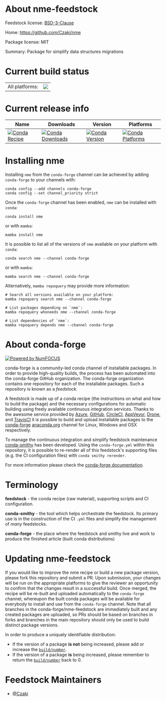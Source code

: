 About nme-feedstock
===================

Feedstock license: [BSD-3-Clause](https://github.com/conda-forge/nme-feedstock/blob/main/LICENSE.txt)

Home: https://github.com/Czaki/nme

Package license: MIT

Summary: Package for simplify data structures migrations

Current build status
====================


<table><tr><td>All platforms:</td>
    <td>
      <a href="https://dev.azure.com/conda-forge/feedstock-builds/_build/latest?definitionId=15844&branchName=main">
        <img src="https://dev.azure.com/conda-forge/feedstock-builds/_apis/build/status/nme-feedstock?branchName=main">
      </a>
    </td>
  </tr>
</table>

Current release info
====================

| Name | Downloads | Version | Platforms |
| --- | --- | --- | --- |
| [![Conda Recipe](https://img.shields.io/badge/recipe-nme-green.svg)](https://anaconda.org/conda-forge/nme) | [![Conda Downloads](https://img.shields.io/conda/dn/conda-forge/nme.svg)](https://anaconda.org/conda-forge/nme) | [![Conda Version](https://img.shields.io/conda/vn/conda-forge/nme.svg)](https://anaconda.org/conda-forge/nme) | [![Conda Platforms](https://img.shields.io/conda/pn/conda-forge/nme.svg)](https://anaconda.org/conda-forge/nme) |

Installing nme
==============

Installing `nme` from the `conda-forge` channel can be achieved by adding `conda-forge` to your channels with:

```
conda config --add channels conda-forge
conda config --set channel_priority strict
```

Once the `conda-forge` channel has been enabled, `nme` can be installed with `conda`:

```
conda install nme
```

or with `mamba`:

```
mamba install nme
```

It is possible to list all of the versions of `nme` available on your platform with `conda`:

```
conda search nme --channel conda-forge
```

or with `mamba`:

```
mamba search nme --channel conda-forge
```

Alternatively, `mamba repoquery` may provide more information:

```
# Search all versions available on your platform:
mamba repoquery search nme --channel conda-forge

# List packages depending on `nme`:
mamba repoquery whoneeds nme --channel conda-forge

# List dependencies of `nme`:
mamba repoquery depends nme --channel conda-forge
```


About conda-forge
=================

[![Powered by
NumFOCUS](https://img.shields.io/badge/powered%20by-NumFOCUS-orange.svg?style=flat&colorA=E1523D&colorB=007D8A)](https://numfocus.org)

conda-forge is a community-led conda channel of installable packages.
In order to provide high-quality builds, the process has been automated into the
conda-forge GitHub organization. The conda-forge organization contains one repository
for each of the installable packages. Such a repository is known as a *feedstock*.

A feedstock is made up of a conda recipe (the instructions on what and how to build
the package) and the necessary configurations for automatic building using freely
available continuous integration services. Thanks to the awesome service provided by
[Azure](https://azure.microsoft.com/en-us/services/devops/), [GitHub](https://github.com/),
[CircleCI](https://circleci.com/), [AppVeyor](https://www.appveyor.com/),
[Drone](https://cloud.drone.io/welcome), and [TravisCI](https://travis-ci.com/)
it is possible to build and upload installable packages to the
[conda-forge](https://anaconda.org/conda-forge) [anaconda.org](https://anaconda.org/)
channel for Linux, Windows and OSX respectively.

To manage the continuous integration and simplify feedstock maintenance
[conda-smithy](https://github.com/conda-forge/conda-smithy) has been developed.
Using the ``conda-forge.yml`` within this repository, it is possible to re-render all of
this feedstock's supporting files (e.g. the CI configuration files) with ``conda smithy rerender``.

For more information please check the [conda-forge documentation](https://conda-forge.org/docs/).

Terminology
===========

**feedstock** - the conda recipe (raw material), supporting scripts and CI configuration.

**conda-smithy** - the tool which helps orchestrate the feedstock.
                   Its primary use is in the construction of the CI ``.yml`` files
                   and simplify the management of *many* feedstocks.

**conda-forge** - the place where the feedstock and smithy live and work to
                  produce the finished article (built conda distributions)


Updating nme-feedstock
======================

If you would like to improve the nme recipe or build a new
package version, please fork this repository and submit a PR. Upon submission,
your changes will be run on the appropriate platforms to give the reviewer an
opportunity to confirm that the changes result in a successful build. Once
merged, the recipe will be re-built and uploaded automatically to the
`conda-forge` channel, whereupon the built conda packages will be available for
everybody to install and use from the `conda-forge` channel.
Note that all branches in the conda-forge/nme-feedstock are
immediately built and any created packages are uploaded, so PRs should be based
on branches in forks and branches in the main repository should only be used to
build distinct package versions.

In order to produce a uniquely identifiable distribution:
 * If the version of a package **is not** being increased, please add or increase
   the [``build/number``](https://docs.conda.io/projects/conda-build/en/latest/resources/define-metadata.html#build-number-and-string).
 * If the version of a package **is** being increased, please remember to return
   the [``build/number``](https://docs.conda.io/projects/conda-build/en/latest/resources/define-metadata.html#build-number-and-string)
   back to 0.

Feedstock Maintainers
=====================

* [@Czaki](https://github.com/Czaki/)


